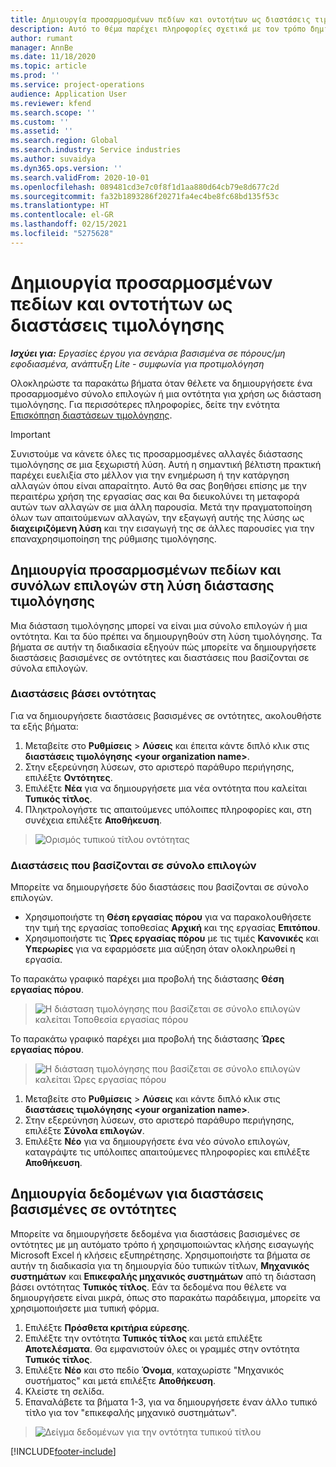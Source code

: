 ```yaml
---
title: Δημιουργία προσαρμοσμένων πεδίων και οντοτήτων ως διαστάσεις τιμολόγησης
description: Αυτό το θέμα παρέχει πληροφορίες σχετικά με τον τρόπο δημιουργίας προσαρμοσμένων συνόλων επιλογών ή οντοτήτων.
author: rumant
manager: AnnBe
ms.date: 11/18/2020
ms.topic: article
ms.prod: ''
ms.service: project-operations
audience: Application User
ms.reviewer: kfend
ms.search.scope: ''
ms.custom: ''
ms.assetid: ''
ms.search.region: Global
ms.search.industry: Service industries
ms.author: suvaidya
ms.dyn365.ops.version: ''
ms.search.validFrom: 2020-10-01
ms.openlocfilehash: 089481cd3e7c0f8f1d1aa880d64cb79e8d677c2d
ms.sourcegitcommit: fa32b1893286f20271fa4ec4be8fc68bd135f53c
ms.translationtype: HT
ms.contentlocale: el-GR
ms.lasthandoff: 02/15/2021
ms.locfileid: "5275628"
---
```

# <a name="create-custom-fields-and-entities-as-pricing-dimensions"></a>Δημιουργία προσαρμοσμένων πεδίων και οντοτήτων ως διαστάσεις τιμολόγησης

_**Ισχύει για:** Εργασίες έργου για σενάρια βασισμένα σε πόρους/μη εφοδιασμένα, ανάπτυξη Lite - συμφωνία για προτιμολόγηση_

Ολοκληρώστε τα παρακάτω βήματα όταν θέλετε να δημιουργήσετε ένα προσαρμοσμένο σύνολο επιλογών ή μια οντότητα για χρήση ως διάσταση τιμολόγησης. Για περισσότερες πληροφορίες, δείτε την ενότητα [Επισκόπηση διαστάσεων τιμολόγησης](pricing-dimensions-overview.md).  

> [!IMPORTANT]
> Συνιστούμε να κάνετε όλες τις προσαρμοσμένες αλλαγές διάστασης τιμολόγησης σε μια ξεχωριστή λύση. Αυτή η σημαντική βέλτιστη πρακτική παρέχει ευελιξία στο μέλλον για την ενημέρωση ή την κατάργηση αλλαγών όπου είναι απαραίτητο. Αυτό θα σας βοηθήσει επίσης με την περαιτέρω χρήση της εργασίας σας και θα διευκολύνει τη μεταφορά αυτών των αλλαγών σε μια άλλη παρουσία. Μετά την πραγματοποίηση όλων των απαιτούμενων αλλαγών, την εξαγωγή αυτής της λύσης ως **διαχειριζόμενη λύση** και την εισαγωγή της σε άλλες παρουσίες για την επαναχρησιμοποίηση της ρύθμισης τιμολόγησης.

  
## <a name="create-custom-fields-and-option-sets-in-the-pricing-dimension-solution"></a>Δημιουργία προσαρμοσμένων πεδίων και συνόλων επιλογών στη λύση διάστασης τιμολόγησης

Μια διάσταση τιμολόγησης μπορεί να είναι μια σύνολο επιλογών ή μια οντότητα. Και τα δύο πρέπει να δημιουργηθούν στη λύση τιμολόγησης. Τα βήματα σε αυτήν τη διαδικασία εξηγούν πώς μπορείτε να δημιουργήσετε διαστάσεις βασισμένες σε οντότητες και διαστάσεις που βασίζονται σε σύνολα επιλογών.

### <a name="entity-based-dimensions"></a>Διαστάσεις βάσει οντότητας
Για να δημιουργήσετε διαστάσεις βασισμένες σε οντότητες, ακολουθήστε τα εξής βήματα:

1. Μεταβείτε στο **Ρυθμίσεις** > **Λύσεις** και έπειτα κάντε διπλό κλικ στις **διαστάσεις τιμολόγησης \<your organization name>**.
2. Στην εξερεύνηση λύσεων, στο αριστερό παράθυρο περιήγησης, επιλέξτε **Οντότητες**.
3. Επιλέξτε **Νέα** για να δημιουργήσετε μια νέα οντότητα που καλείται **Τυπικός τίτλος**. 
4. Πληκτρολογήστε τις απαιτούμενες υπόλοιπες πληροφορίες και, στη συνέχεια επιλέξτε **Αποθήκευση**.

> ![Ορισμός τυπικού τίτλου οντότητας](media/Standard-Title-entity-definition.png)

### <a name="option-set-based-dimensions"></a>Διαστάσεις που βασίζονται σε σύνολο επιλογών 
Μπορείτε να δημιουργήσετε δύο διαστάσεις που βασίζονται σε σύνολο επιλογών. 

- Χρησιμοποιήστε τη **Θέση εργασίας πόρου** για να παρακολουθήσετε την τιμή της εργασίας τοποθεσίας **Αρχική** και της εργασίας **Επιτόπου**. 
- Χρησιμοποιήστε τις **Ώρες εργασίας πόρου** με τις τιμές **Κανονικές** και **Υπερωρίες** για να εφαρμόσετε μια αύξηση όταν ολοκληρωθεί η εργασία.

Το παρακάτω γραφικό παρέχει μια προβολή της διάστασης **Θέση εργασίας πόρου**. 

> ![Η διάσταση τιμολόγησης που βασίζεται σε σύνολο επιλογών καλείται Τοποθεσία εργασίας πόρου](media/Option-set-PD-called-Resource-Work-Location.png)

Το παρακάτω γραφικό παρέχει μια προβολή της διάστασης **Ώρες εργασίας πόρου**. 

> ![Η διάσταση τιμολόγησης που βασίζεται σε σύνολο επιλογών καλείται Ώρες εργασίας πόρου](media/Option-set-PD-called-Resource-Work-Hours.png)

1. Μεταβείτε στο **Ρυθμίσεις** > **Λύσεις** και κάντε διπλό κλικ στις **διαστάσεις τιμολόγησης \<your organization name>**. 
2. Στην εξερεύνηση λύσεων, στο αριστερό παράθυρο περιήγησης, επιλέξτε **Σύνολα επιλογών**. 
3. Επιλέξτε **Νέο** για να δημιουργήσετε ένα νέο σύνολο επιλογών, καταγράψτε τις υπόλοιπες απαιτούμενες πληροφορίες και επιλέξτε **Αποθήκευση**.

## <a name="create-data-for-entity-based-dimensions"></a>Δημιουργία δεδομένων για διαστάσεις βασισμένες σε οντότητες

Μπορείτε να δημιουργήσετε δεδομένα για διαστάσεις βασισμένες σε οντότητες με μη αυτόματο τρόπο ή χρησιμοποιώντας κλήσης εισαγωγής Microsoft Excel ή κλήσεις εξυπηρέτησης. Χρησιμοποιήστε τα βήματα σε αυτήν τη διαδικασία για τη δημιουργία δύο τυπικών τίτλων, **Μηχανικός συστημάτων** και **Επικεφαλής μηχανικός συστημάτων** από τη διάσταση βάσει οντότητας **Τυπικός τίτλος**. Εάν τα δεδομένα που θέλετε να δημιουργήσετε είναι μικρά, όπως στο παρακάτω παράδειγμα, μπορείτε να χρησιμοποιήσετε μια τυπική φόρμα.

1. Επιλέξτε **Πρόσθετα κριτήρια εύρεσης**.
2. Επιλέξτε την οντότητα **Τυπικός τίτλος** και μετά επιλέξτε **Αποτελέσματα**. Θα εμφανιστούν όλες οι γραμμές στην οντότητα **Τυπικός τίτλος**.
3. Επιλέξτε **Νέο** και στο πεδίο **Όνομα**, καταχωρίστε "Μηχανικός συστήματος" και μετά επιλέξτε **Αποθήκευση**.
4. Κλείστε τη σελίδα. 
5. Επαναλάβετε τα βήματα 1-3, για να δημιουργήσετε έναν άλλο τυπικό τίτλο για τον "επικεφαλής μηχανικό συστημάτων".

> ![Δείγμα δεδομένων για την οντότητα τυπικού τίτλου](media/ST-data.png)


[!INCLUDE[footer-include](../includes/footer-banner.md)]